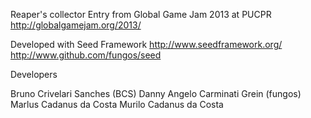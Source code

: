 Reaper's collector
Entry from Global Game Jam 2013 at PUCPR
http://globalgamejam.org/2013/

Developed with Seed Framework
http://www.seedframework.org/
http://www.github.com/fungos/seed

Developers

Bruno Crivelari Sanches (BCS)
Danny Angelo Carminati Grein (fungos)
Marlus Cadanus da Costa
Murilo Cadanus da Costa
